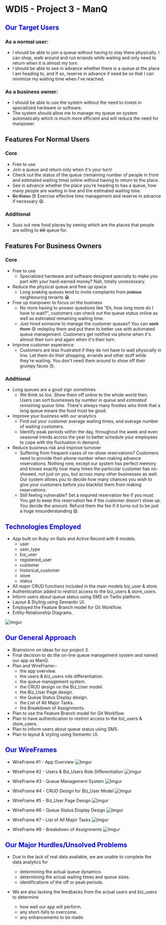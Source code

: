 # WDI5 - Project 3 - ManQ

## <span style="color:blue">Our Target Users</span>

### As a normal user:

- I should be able to join a queue without having to stay there physically. I can shop, walk around and run errands while waiting and only need to return when it is almost my turn.
- I should be able to see in advance whether there is a queue at the place I am heading to, and if so, reserve in advance if need be so that I can minimize my waiting time when I've reached.

### As a business owner:

- I should be able to use the system without the need to invest in specialized hardware or software.
- The system should allow me to manage my queue on system automatically which is much more efficient and will reduce the need for manpower.

## Features For Normal Users

### Core

- Free to use
- Join a queue and return only when it's your turn!
- Check out the status of the queue (remaining number of people in front and estimated waiting time) online without having to return to the place.
- See in advance whether the place you're heading to has a queue, how many people are waiting in line and the estimated waiting time.
- ~~Be Kiasu~~ :sweat: Exercise effective time management and reserve in advance if necessary :anguished:.


### Additional

- Suss out new food places by seeing which are the places that people are willing to ~~kill~~ queue for.


## Features For Business Owners

### Core

- Free to use
  - Specialized hardware and software designed specially to make you part with your hard-earned money? Nah, totally unnecessary.
- Reduce the physical queue and free up space
  - Long snaking queues tend to invite complaints from ~~jealous~~ neighbouring tenants :grin:.
- Free up manpower to focus on the business
  - No more having to answer questions like "Eh, how long more do I have to wait?", customers can check out the queue status online as well as estimated remaining waiting time.
  - Just hired someone to manage the customer queues? You can ~~sack them~~ :cold_sweat: redeploy them and put them to better use with automated queue management. Customers get notified via phone when it's almost their turn and again when it's their turn.
- Improve customer experience
  - Customers are less frustrated if they do not have to wait physically in line. Let them do their shopping, errands and other stuff while they're waiting. You don't need them around to show off their grumpy faces :angry:.

### Additional

- Long queues are a good sign sometimes
  - We think so too. Show them off online to the whole world then. Users can sort businesses by <i>number in queue</i> and <i>estimated remaining queue time</i>. There's always many foodies who think that a long queue means the food must be good.
- Improve your business with our analytics
  - Find out your customer average waiting times, and average number of waiting customers.
  - Identify peak periods within the day, throughout the week and even seasonal trends across the year to better schedule your employees to cope with the fluctuation in demand.
- Reduce business risk and improve turnover
  - Suffering from frequent cases of no-show reservations? Customers need to provide their phone number when making advance reservations. Nothing new, except our system has perfect memory and knows exactly how many times the particular customer has no-showed, not just on you, but across many other businesses as well. Our system allows you to decide how many chances you wish to give your customers before you blacklist them from making reservations.
  - Still feeling vulnerable? Set a required reservation fee if you must. You get to keep this reservation fee if the customer doesn't show up. You decide the amount. Refund them the fee if it turns out to be just a huge misunderstanding :anguished:.


## <span style="color:blue">Technologies Employed</span>

- App built on Ruby on Rails and Active Record with 8 models.
  - user
  - user_type
  - biz_user
  - registered_user
  - customer
  - historical_customer
  - store
  - status
- All major CRUD functions included in the main models biz_user & store.
- Authentication added to restrict access to the biz_users & store_users.
- Inform users about queue status using SMS on Twilio platform.
- Layout & Styling using Semantic UI.
- Employed the Feature Branch model for Git Workflow.
- Entity-Relationship Diagrams.

![Imgur](http://i.imgur.com/O23LpwG.jpg)


## <span style="color:blue">Our General Approach</span>

- Brainstorm on ideas for our project 3.
- Final decision to do the on-line queue management system and named our app as ManQ.
- Plan and WireFrame:-
  - the app overview.
  - the users & biz_users role differentiation.
  - the queue management system.
  - the CRUD design on the Biz_User model. 
  - the Biz_User Page design.
  - the Queue Status Display design. 
  - the List of All Major Tasks.
  - the Breakdown of Assignments.
- Plan to use the Feature Branch model for Git Workflow.
- Plan to have authentication to restrict access to the biz_users & store_users.
- Plan to inform users about queue status using SMS.
- Plan to layout & styling using Semantic UI.


## <span style="color:blue">Our WireFrames</span>

- WireFrame #1 - App Overview
![Imgur](http://i.imgur.com/hycfFz2.jpg)

- WireFrame #2 - Users & Biz_Users Role Differentiation
![Imgur](http://i.imgur.com/C4rL2k9.jpg)

- WireFrame #3 - Queue Management System
![Imgur](http://i.imgur.com/hknLx1t.jpg)

- WireFrame #4 - CRUD Design for Biz_User Model
![Imgur](http://i.imgur.com/EgSqwV8.jpg)

- WireFrame #5 - Biz_User Page Design
![Imgur](http://i.imgur.com/MTyDTrU.jpg)

- WireFrame #6 - Queue Status Display Design
![Imgur](http://i.imgur.com/tNHCF6B.jpg)

- WireFrame #7 - List of All Major Tasks
![Imgur](http://i.imgur.com/4g6tDeg.jpg)

- WireFrame #8 - Breakdown of Assignments
![Imgur](http://i.imgur.com/cFaUqnq.jpg)


## <span style="color:blue">Our Major Hurdles/Unsolved Problems</span>

- Due to the lack of real data available, we are unable to complete the data analytics for
  - determining the actual queue dynamics.
  - determining the actual waiting times and queue sizes.
  - identifications of the off or peak periods.

- We are also lacking the feedbacks from the actual users and biz_users to determine
  - how well our app will perform.
  - any short-falls to overcome.
  - any enhancements to be made.
 